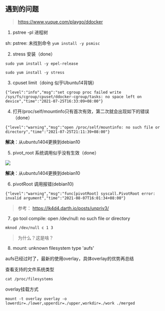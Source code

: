 ## 遇到的问题

> <https://www.yuque.com/playgo/ddocker>

1. pstree -pl 进程树

sh: pstree: 未找到命令
`yum install -y psmisc`

2. stress 安装（done）

`sudo yum install -y epel-release`

`sudo yum install -y stress`

3. cpuset limit（doing 似乎Ubuntu14背锅）

`{"level":"info","msg":"set cgroup proc failed write /sys/fs/cgroup/cpuset/ddocker-cgroup/tasks: no space left on device","time":"2021-07-25T16:33:09+08:00"}`

4. 打开/proc/self/mountinfo只有首次有效，第二次就会出现如下的错误（done）

`{"level":"warning","msg":"open /proc/self/mountinfo: no such file or directory","time":"2021-07-25T21:11:39+08:00"}`

**解决**：从ubuntu1404更换到debian10


5. pivot_root 系统调用似乎没有生效（done）

![](https://cdn.nlark.com/yuque/0/2021/png/2977669/1627832811471-57c6677a-94a8-4d94-955a-57ca40755a30.png)

**解决**：从ubuntu1404更换到debian10

6. pivotRoot 调用报错(debian10)

`{"level":"warning","msg":"func[pivotRoot] syscall.PivotRoot error: invalid argument","time":"2021-08-07T16:01:34+08:00"}`

>参考： https://lk4d4.darth.io/posts/unpriv3/

7. go tool compile: open /dev/null: no such file or directory

`mknod /dev/null c 1 3`
> 为什么？这是啥？

8. mount: unknown filesystem type 'aufs'

aufs已经过时了，最新的使用overlay，具体overlay的优势再总结

查看支持的文件系统类型

`cat /proc/filesystems`

overlay挂载方式

`mount -t overlay overlay -o lowerdir=./lower,upperdir=./upper,workdir=./work ./merged`
